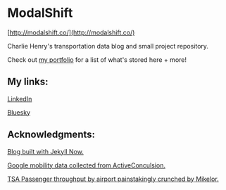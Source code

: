 # ModalShift

[http://modalshift.co/](http://modalshift.co/)

Charlie Henry's transportation data blog and small project repository.

Check out [my portfolio](http://modalshift.co/portfolio/) for a list of what's stored here + more!

## My links:

[LinkedIn](https://www.linkedin.com/in/charlie-henry/)

[Bluesky](https://bsky.app/profile/shiftmodal.bsky.social)


## Acknowledgments: 

[Blog built with Jekyll Now.](https://github.com/barryclark/jekyll-now)

[Google mobility data collected from ActiveConculsion.](https://github.com/ActiveConclusion/COVID19_mobility)

[TSA Passenger throughput by airport painstakingly crunched by Mikelor.](https://github.com/mikelor/TsaThroughput)
